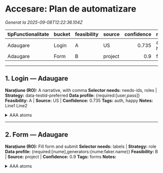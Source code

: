 # Accesare: Plan de automatizare

_Generat la 2025-09-08T12:22:36.104Z_

| tipFunctionalitate | bucket | feasibility | source | confidence | rule_tags |
|---|---|---|---|---:|---|
| Adaugare | Login | A | US | 0.735 | auth, happy |
| Adaugare | Form | B | project | 0.9 | forms |

---
## 1. Login — Adaugare
**Narațiune (RO):** A narrative, with comma
**Selector needs:** needs-ids, roles | **Strategy:** data-testid-preferred
**Data profile:** {required:[user,pass]}
**Feasibility:** A | **Source:** US | **Confidence:** 0.735
**Tags:** auth, happy
**Notes:** Line1
Line2

<details><summary>AAA atoms</summary>

```json
{
  "setup": [
    "Open app"
  ],
  "action": [
    "Click \"Login\""
  ],
  "assert": [
    "He said: \"quote\""
  ]
}
```

</details>

---
## 2. Form — Adaugare
**Narațiune (RO):** Fill form and submit
**Selector needs:** labels | **Strategy:** role
**Data profile:** {required:[nume],generators:{nume:faker.name}}
**Feasibility:** B | **Source:** project | **Confidence:** 0.9
**Tags:** forms
**Notes:** 

<details><summary>AAA atoms</summary>

```json
{
  "setup": [
    "Navigate to form"
  ],
  "action": [
    "Type data",
    "Submit"
  ],
  "assert": [
    "See success"
  ]
}
```

</details>

